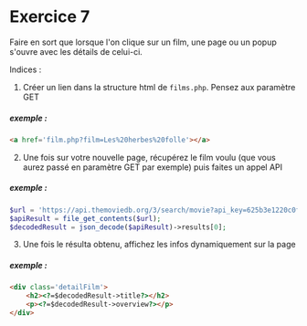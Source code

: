# Exercice 7

Faire en sort que lorsque l'on clique sur un film, une page ou un popup s'ouvre avec les détails de celui-ci.

Indices :

1. Créer un lien dans la structure html de `films.php`. Pensez aux paramètre GET
##### exemple :
```html
<a href='film.php?film=Les%20herbes%20folle'></a>
```

2. Une fois sur votre nouvelle page, récupérez le film voulu (que vous aurez passé en paramètre GET par exemple) puis faites un appel API
##### exemple :
```php
$url = 'https://api.themoviedb.org/3/search/movie?api_key=625b3e1220c0fca7c7ac7f6fcca786ac&language=fr-FR&query=' . $_GET['film'];
$apiResult = file_get_contents($url);
$decodedResult = json_decode($apiResult)->results[0];
```

3. Une fois le résulta obtenu, affichez les infos dynamiquement sur la page
##### exemple :
```html
<div class='detailFilm'>
    <h2><?=$decodedResult->title?></h2>
    <p><?=$decodedResult->overview?></p>
</div>
```